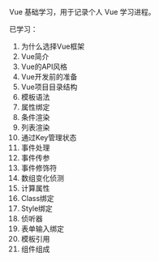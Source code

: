 Vue 基础学习，用于记录个人 Vue 学习进程。

已学习：
1. 为什么选择Vue框架
2. Vue简介
3. Vue的API风格
4. Vue开发前的准备
5. Vue项目目录结构
6. 模板语法
7. 属性绑定
8. 条件渲染
9. 列表渲染
10. 通过Key管理状态
11. 事件处理
12. 事件传参
13. 事件修饰符
14. 数组变化侦测
15. 计算属性
16. Class绑定
17. Style绑定
18. 侦听器
19. 表单输入绑定
20. 模板引用
21. 组件组成